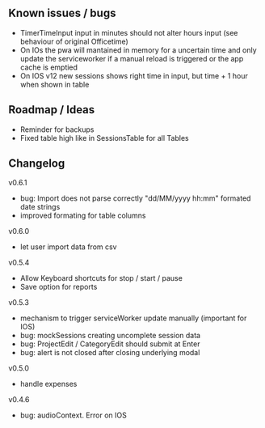 ## Known issues / bugs
- TimerTimeInput input in minutes should not alter hours input (see behaviour of original Officetime)
- On IOs the pwa will mantained in memory for a uncertain time and only update the serviceworker if a manual reload is triggered or the app cache is emptied
- On IOS v12 new sessions shows right time in input, but time + 1 hour when shown in table

## Roadmap / Ideas
- Reminder for backups
- Fixed table high like in SessionsTable for all Tables

## Changelog

v0.6.1
- bug: Import does not parse correctly "dd/MM/yyyy hh:mm" formated date strings
- improved formating for table columns

v0.6.0
- let user import data from csv

v0.5.4
- Allow Keyboard shortcuts for stop / start / pause
- Save option for reports

v0.5.3
- mechanism to trigger serviceWorker update manually (important for IOS)
- bug: mockSessions creating uncomplete session data
- bug: ProjectEdit / CategoryEdit should submit at Enter
- bug: alert is not closed after closing underlying modal

v0.5.0
- handle expenses

v0.4.6
- bug: audioContext. Error on IOS